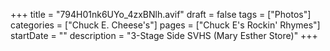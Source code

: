 +++
title = "794H01nk6UYo_4zxBNlh.avif"
draft = false
tags = ["Photos"]
categories = ["Chuck E. Cheese's"]
pages = ["Chuck E's Rockin' Rhymes"]
startDate = ""
description = "3-Stage Side SVHS (Mary Esther Store)"
+++
